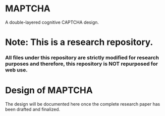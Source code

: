 # MAPTCHA
A double-layered cognitive CAPTCHA design. 

# Note: This is a research repository.
### All files under this repository are strictly modified for research purposes and therefore, this repository is NOT repurposed for web use.  

# Design of MAPTCHA
The design will be documented here once the complete research paper has been drafted and finalized.
